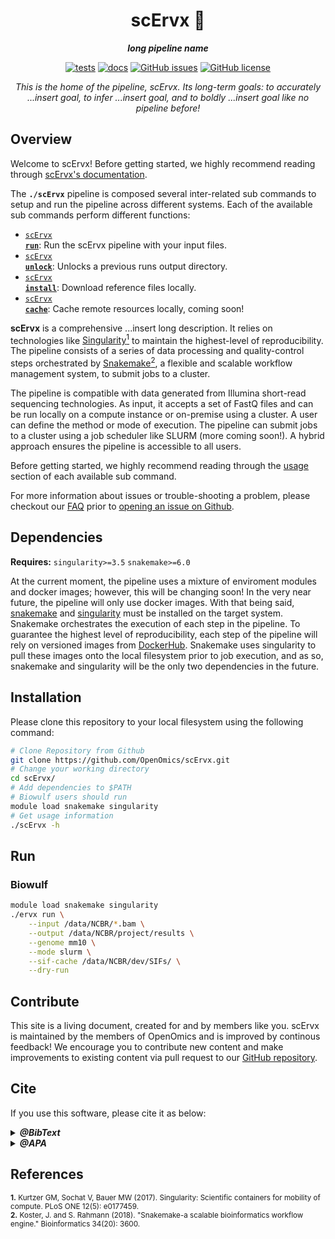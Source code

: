 <div align="center">
   
  <h1>scErvx 🔬</h1>
  
  **_long pipeline name_**

  [![tests](https://github.com/OpenOmics/scErvx/workflows/tests/badge.svg)](https://github.com/OpenOmics/scErvx/actions/workflows/main.yaml) [![docs](https://github.com/OpenOmics/scErvx/workflows/docs/badge.svg)](https://github.com/OpenOmics/scErvx/actions/workflows/docs.yml) [![GitHub issues](https://img.shields.io/github/issues/OpenOmics/scErvx?color=brightgreen)](https://github.com/OpenOmics/scErvx/issues)  [![GitHub license](https://img.shields.io/github/license/OpenOmics/scErvx)](https://github.com/OpenOmics/scErvx/blob/main/LICENSE) 
  
  <i>
    This is the home of the pipeline, scErvx. Its long-term goals: to accurately ...insert goal, to infer ...insert goal, and to boldly ...insert goal like no pipeline before!
  </i>
</div>

## Overview
Welcome to scErvx! Before getting started, we highly recommend reading through [scErvx's documentation](https://openomics.github.io/scErvx/).

The **`./scErvx`** pipeline is composed several inter-related sub commands to setup and run the pipeline across different systems. Each of the available sub commands perform different functions: 

 * [<code>scErvx <b>run</b></code>](https://openomics.github.io/scErvx/usage/run/): Run the scErvx pipeline with your input files.
 * [<code>scErvx <b>unlock</b></code>](https://openomics.github.io/scErvx/usage/unlock/): Unlocks a previous runs output directory.
 * [<code>scErvx <b>install</b></code>](https://openomics.github.io/scErvx/usage/install/): Download reference files locally.
 * [<code>scErvx <b>cache</b></code>](https://openomics.github.io/scErvx/usage/cache/): Cache remote resources locally, coming soon!

**scErvx** is a comprehensive ...insert long description. It relies on technologies like [Singularity<sup>1</sup>](https://singularity.lbl.gov/) to maintain the highest-level of reproducibility. The pipeline consists of a series of data processing and quality-control steps orchestrated by [Snakemake<sup>2</sup>](https://snakemake.readthedocs.io/en/stable/), a flexible and scalable workflow management system, to submit jobs to a cluster.

The pipeline is compatible with data generated from Illumina short-read sequencing technologies. As input, it accepts a set of FastQ files and can be run locally on a compute instance or on-premise using a cluster. A user can define the method or mode of execution. The pipeline can submit jobs to a cluster using a job scheduler like SLURM (more coming soon!). A hybrid approach ensures the pipeline is accessible to all users.

Before getting started, we highly recommend reading through the [usage](https://openomics.github.io/scErvx/usage/run/) section of each available sub command.

For more information about issues or trouble-shooting a problem, please checkout our [FAQ](https://openomics.github.io/scErvx/faq/questions/) prior to [opening an issue on Github](https://github.com/OpenOmics/scErvx/issues).

## Dependencies
**Requires:** `singularity>=3.5`  `snakemake>=6.0`

At the current moment, the pipeline uses a mixture of enviroment modules and docker images; however, this will be changing soon! In the very near future, the pipeline will only use docker images. With that being said, [snakemake](https://snakemake.readthedocs.io/en/stable/getting_started/installation.html) and [singularity](https://singularity.lbl.gov/all-releases) must be installed on the target system. Snakemake orchestrates the execution of each step in the pipeline. To guarantee the highest level of reproducibility, each step of the pipeline will rely on versioned images from [DockerHub](https://hub.docker.com/orgs/nciccbr/repositories). Snakemake uses singularity to pull these images onto the local filesystem prior to job execution, and as so, snakemake and singularity will be the only two dependencies in the future.

## Installation
Please clone this repository to your local filesystem using the following command:
```bash
# Clone Repository from Github
git clone https://github.com/OpenOmics/scErvx.git
# Change your working directory
cd scErvx/
# Add dependencies to $PATH
# Biowulf users should run
module load snakemake singularity
# Get usage information
./scErvx -h
```

## Run
### Biowulf
```bash
module load snakemake singularity
./ervx run \
    --input /data/NCBR/*.bam \
    --output /data/NCBR/project/results \
    --genome mm10 \
    --mode slurm \
    --sif-cache /data/NCBR/dev/SIFs/ \
    --dry-run
```

## Contribute 
This site is a living document, created for and by members like you. scErvx is maintained by the members of OpenOmics and is improved by continous feedback! We encourage you to contribute new content and make improvements to existing content via pull request to our [GitHub repository](https://github.com/OpenOmics/scErvx).


## Cite

If you use this software, please cite it as below:  

<details>
  <summary><b><i>@BibText</i></b></summary>
 
```text
Citation coming soon!
```

</details>

<details>
  <summary><b><i>@APA</i></b></summary>

```text
Citation coming soon!
```

</details>


## References
<sup>**1.**  Kurtzer GM, Sochat V, Bauer MW (2017). Singularity: Scientific containers for mobility of compute. PLoS ONE 12(5): e0177459.</sup>  
<sup>**2.**  Koster, J. and S. Rahmann (2018). "Snakemake-a scalable bioinformatics workflow engine." Bioinformatics 34(20): 3600.</sup>  

